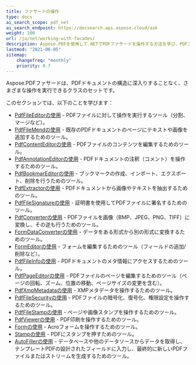 ```yaml
---
title: ファサードの操作
type: docs
ai_search_scope: pdf_net
ai_search_endpoint: https://docsearch.api.aspose.cloud/ask
weight: 100
url: /ja/net/working-with-facades/
description: Aspose.PDFを使用して.NETでPDFファサードを操作する方法を学び、PDFコンテンツの操作と表示を容易にします。
lastmod: "2021-06-05"
sitemap:
    changefreq: "monthly"
    priority: 0.7
---
```

Aspose.PDFファサードは、PDFドキュメントの構造に深入りすることなく、さまざまな操作を実行できるクラスのセットです。

このセクションでは、以下のことを学びます：

- [PdfFileEditorの使用](/pdf/ja/net/pdffileeditor-class/) - PDFファイルに対して操作を実行するツール（分割、マージなど）。
- [PdfFileMendの使用](/pdf/ja/net/pdffilemend-class/) - 既存のPDFドキュメントのページにテキストや画像を追加するためのツール。
- [PdfContentEditorの使用](/pdf/ja/net/pdfcontenteditor-class/) - PDFファイルのコンテンツを編集するためのツール。
- [PdfAnnotationEditorの使用](/pdf/ja/net/pdfannotationeditor-class/) - PDFドキュメントの注釈（コメント）を操作するためのツール。
- [PdfBookmarEditorの使用](/pdf/ja/net/working-with-bookmarks-facades/) - ブックマークの作成、インポート、エクスポート、削除を行うためのツール。
- [PdfExtractorの使用](/pdf/ja/net/pdfextractor-class/)  - PDFドキュメントから画像やテキストを抽出するためのツール。
- [PdfFileSignatureの使用](/pdf/ja/net/pdffilesignature-class/) - 証明書を使用してPDFファイルに署名するためのツール。
- [PdfConverterの使用](/pdf/ja/net/pdfconverter-class/) - PDFファイルを画像（BMP、JPEG、PNG、TIFF）に変換し、その逆も行うためのツール。
- [FormDataConverterの使用](/pdf/ja/net/formdataconverter-class/) - データをある形式から別の形式に変換するためのツール。
- [FormEditorの使用](/pdf/ja/net/formeditor-class/) - フォームを編集するためのツール（フィールドの追加/削除など）。
- [PdfFileInfoの使用](/pdf/ja/net/pdffileinfo-class/) - PDFドキュメントのメタ情報にアクセスするためのツール。
- [PdfPageEditorの使用](/pdf/ja/net/pdfpageeditor-class/) - PDFファイルのページを編集するためのツール（ページの回転、ズーム、位置の移動、ページサイズの変更を含む）。
- [PdfXmpMetadataの使用](/pdf/ja/net/pdfxmpmetadata-class/) - XMPメタデータを操作するためのツール。
- [PdfFileSecurityの使用](/pdf/ja/net/pdffilesecurity-class/) - PDFファイルの暗号化、復号化、権限設定を操作するためのツール。
- [PdfFileStampの使用](/pdf/ja/net/pdffilestamp-class/) - ページや画像スタンプを操作するためのツール。
- [PdfViewerの使用](/pdf/ja/net/pdfviewer-class/) - PDF印刷を操作するためのツール。
- [Formの使用](/pdf/ja/net/form-class/) - Acroフォームを操作するためのツール。
- [Stampの使用](/pdf/ja/net/stamp-class/) - PDFにスタンプを押すためのツール。
- [AutoFillerの使用](/pdf/ja/net/autofiller-class/) - データベースや他のデータソースからデータを取得し、テンプレートPDFの設計されたフィールドに入力し、最終的に新しいPDFファイルまたはストリームを生成するためのツール。